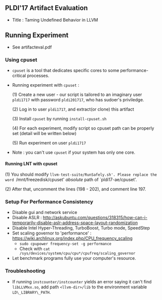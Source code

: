 ## PLDI'17 Artifact Evaluation

- Title : Taming Undefined Behavior in LLVM

## Running Experiment

- See artifacteval.pdf

### Using cpuset

- `cpuset` is a tool that dedicates specific cores to some performance-critical processes.
- Running experiment with `cpuset` :
    
    (1) Create a new user - our script is tailored to an imaginary user `pldi1717` with password `pldi201717`, who has sudoer's priviledge.
    
    (2) Log in to user `pldi1717`, and extract(or clone) this artifact 
    
    (3) Install `cpuset` by running `install-cpuset.sh`
    
    (4) For each experiment, modify script so cpuset path can be properly set (detail will be written below)
    
    (5) Run experiment on user `pldi1717`

- Note : you can't use `cpuset` if your system has only one core.

#### Running LNT with cpuset

(1) You should modify `llvm-test-suite/RunSafely.sh'. Please replace the word `/mnt/freezedisk/cpuset' _absolute_ path of `pldi17-ae/cpuset'. 

(2) After that, uncomment the lines (198 - 202), and comment 
line 197.

### Setup For Performance Consistency

- Disable gui and network service
- Disable ASLR : http://askubuntu.com/questions/318315/how-can-i-temporarily-disable-aslr-address-space-layout-randomization
- Disable Intel Hyper-Threading, TurboBoost, Turbo mode, SpeedStep
- Set scaling governor to 'performance' : https://wiki.archlinux.org/index.php/CPU_frequency_scaling
    - `sudo cpupower frequency-set -g performance`
    - Check with `cat /sys/devices/system/cpu/cpu*/cpufreq/scaling_governor`
- Let benchmark programs fully use your computer's resource.

### Troubleshooting

- If running `instcounter/instcounter` yields an error saying it can't find
    `libLLVMxx.so`, add path `<llvm-dir>/lib` to the environment variable `LD\_LIBRARY\_PATH`.
